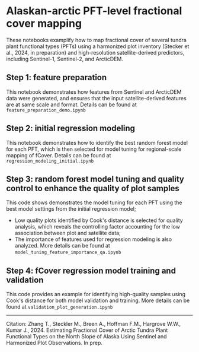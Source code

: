 # Alaskan-arctic PFT-level fractional cover mapping
These notebooks examplify how to map fractional cover of several tundra plant functional types (PFTs) using a harmonized plot inventory (Stecker et al., 2024, in preparation) and high-resolution satellite-derived predictors, including Sentinel-1, Sentinel-2, and ArcticDEM. 

## Step 1: feature preparation
This notebook demonstrates how features from Sentinel and ArcticDEM data were generated, and ensures that the input satellite-derived features are at same scale and format. Details can be found at `feature_preparation_demo.ipynb`

## Step 2: initial regression modeling
This notebook demonstrates how to identify the best random forest model for each PFT, which is then selected for model tuning for regional-scale mapping of fCover. Details can be found at `regression_modeling_initial.ipynb`

## Step 3: random forest model tuning and quality control to enhance the quality of plot samples
This code shows demonstrates the model tuning for each PFT using the best model settings from the initial regression model;
- Low quality plots identified by Cook's distance is selected for quality analysis, which reveals the controlling factor accounting for the low association between plot and satellite data;
- The importance of features used for regression modeling is also analyzed.
More details can be found at `model_tuning_feature_importance_qa.ipynb`

## Step 4: fCover regression model training and validation
This code provides an example for identifying high-quality samples using Cook's distance for both model validation and training. More details can be found at `validation_plot_generation.ipynb`

---
Citation:
Zhang T., Steckler M., Breen A., Hoffman F.M., Hargrove W.W., Kumar J., 2024. Estimating Fractional Cover of Arctic Tundra Plant Functional Types on the North Slope of Alaska Using Sentinel and Harmonized Plot Observations. In prep.

